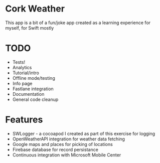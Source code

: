# Cork Weather

This app is a bit of a fun/joke app created as a learning experience for myself, for Swift mostly

# TODO

* Tests!
* Analytics
* Tutorial/intro
* Offline mode/testing
* Info page
* Fastlane integration
* Documentation
* General code cleanup

# Features

* SWLogger - a cocoapod I created as part of this exercise for logging
* OpenWeatherAPI integration for weather data fetching
* Google maps and places for picking of locations
* Firebase database for record persistance
* Continuous integration with Microsoft Mobile Center

